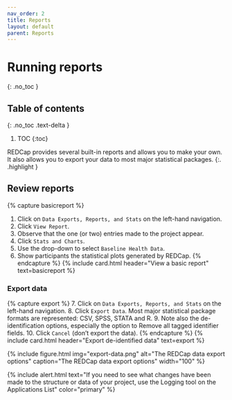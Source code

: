 ```yaml
---
nav_order: 2
title: Reports
layout: default
parent: Reports
---
```


# Running reports
{: .no_toc }

## Table of contents
{: .no_toc .text-delta }

1. TOC
{:toc}

REDCap provides several built-in reports and allows you to make your own. It also allows you to export your data to most major statistical packages.
{:. .highlight }

## Review reports

{% capture basicreport %}

1. Click on `Data Exports, Reports, and Stats` on the left-hand navigation.
2. Click `View Report`.
3. Observe that the one (or two) entries made to the project appear.
4. Click `Stats and Charts`.
5. Use the drop-down to select `Baseline Health Data`.
6. Show participants the statistical plots generated by REDCap.
{% endcapture %}
{% include card.html header="View a basic report" text=basicreport %}

### Export data

{% capture export %}
7. Click on `Data Exports, Reports, and Stats` on the left-hand navigation.
8. Click `Export Data`. Most major statistical package formats are represented: CSV, SPSS, STATA and R.
9. Note also the de-identification options, especially the option to Remove all tagged identifier fields.
10. Click `Cancel` (don’t export the data).
{% endcapture %}
{% include card.html header="Export de-identified data" text=export %}

{% include figure.html img="export-data.png" alt="The REDCap data export options" caption="The REDCap data export options" width="100" %}

{% include alert.html text="If you need to see what changes have been made to the structure or data of your project, use the Logging tool on the Applications List" color="primary" %}
